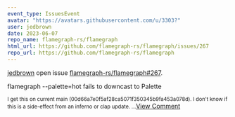 ```yaml
---
event_type: IssuesEvent
avatar: "https://avatars.githubusercontent.com/u/3303?"
user: jedbrown
date: 2023-06-07
repo_name: flamegraph-rs/flamegraph
html_url: https://github.com/flamegraph-rs/flamegraph/issues/267
repo_url: https://github.com/flamegraph-rs/flamegraph
---
```


<a href='https://github.com/jedbrown' target='_blank'>jedbrown</a> open issue <a href='https://github.com/flamegraph-rs/flamegraph/issues/267' target='_blank'>flamegraph-rs/flamegraph#267</a>.

<p>flamegraph --palette=hot fails to downcast to Palette</p><small>I get this on current main (00d66a7e0f5af28ca5071f350345b9fa453a078d). I don't know if this is a side-effect from an inferno or clap update....</small><a href='https://github.com/flamegraph-rs/flamegraph/issues/267' target='_blank'>View Comment</a>